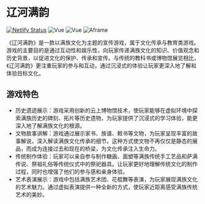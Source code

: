 # 辽河满韵

[![Netlify Status](https://api.netlify.com/api/v1/badges/9e095801-3d39-4d02-af5f-a722134a769f/deploy-status)](https://app.netlify.com/sites/riverechoes/deploys)
![Vue](https://shields.io/badge/Vue-green)
![Vue](https://shields.io/badge/TypeScript-blue)
![Aframe](https://shields.io/badge/Aframe-deeppink)

《辽河满韵》是一款以满族文化为主题的宣传游戏，属于文化传承与教育类游戏。游戏的主要目的是通过互动性和娱乐性，向玩家传递满族文化的知识、价值观念和历史背景，以促进文化的保护、传承和宣传。与传统的教科书或博物馆展览相比，《辽河满韵》更注重玩家的参与和互动，通过沉浸式的体验让玩家更深入地了解和体验目标文化。

## 游戏特色

- 历史遗迹展示：游戏采用创新的云上博物馆技术，使玩家能够在虚拟环境中探索满族历史的碑刻、拓片等历史遗物，为玩家提供了沉浸式的学习体验，能更深入地了解满族文化的根源。
- 文物故事讲解：游戏通过展示家书、族谱、敕书等文物，为玩家呈现丰富的故事解说，深入解读满族文化传承的细节。这种方式使文物不再仅仅是静态的展品，而成为连接过去和现在的桥梁，为文化传承注入生命力。
- 传统制作体验：玩家可以亲自参与制作糖画、面塑等满族传统手工艺品和萨满传说、祭祖礼俗等传统仪式中的祭祀器具。让玩家更好地理解传统文化的制作过程，同时也增强了他们的参与感和亲身体验。
- 艺术表演展示：游戏中包括满族艺术团、花棍舞等表演，为玩家展现满族文化的艺术魅力。通过虚拟表演提供一种全新的方式，使玩家近距离感受满族传统艺术的美妙。

